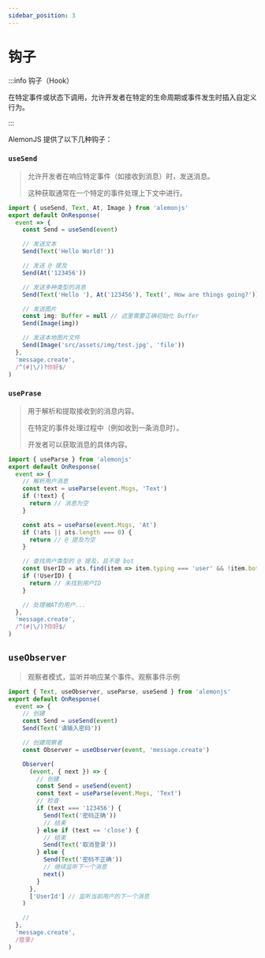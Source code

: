 ```yaml
---
sidebar_position: 3
---
```


# 钩子

:::info 钩子（Hook）

在特定事件或状态下调用，允许开发者在特定的生命周期或事件发生时插入自定义行为。

:::

AlemonJS 提供了以下几种钩子：

### `useSend`

> 允许开发者在响应特定事件（如接收到消息）时，发送消息。
>
> 这种获取通常在一个特定的事件处理上下文中进行。

```ts title="apps/**/*/res.ts"
import { useSend, Text, At, Image } from 'alemonjs'
export default OnResponse(
  event => {
    const Send = useSend(event)

    // 发送文本
    Send(Text('Hello World!'))

    // 发送 @ 提及
    Send(At('123456'))

    // 发送多种类型的消息
    Send(Text('Hello '), At('123456'), Text(', How are things going?'))

    // 发送图片
    const img: Buffer = null // 这里需要正确初始化 Buffer
    Send(Image(img))

    // 发送本地图片文件
    Send(Image('src/assets/img/test.jpg', 'file'))
  },
  'message.create',
  /^(#|\/)?你好$/
)
```

### `usePrase`

> 用于解析和提取接收到的消息内容。
>
> 在特定的事件处理过程中（例如收到一条消息时）。
>
> 开发者可以获取消息的具体内容。

```ts title="apps/**/*/res.ts"
import { useParse } from 'alemonjs'
export default OnResponse(
  event => {
    // 解析用户消息
    const text = useParse(event.Msgs, 'Text')
    if (!text) {
      return // 消息为空
    }

    const ats = useParse(event.Msgs, 'At')
    if (!ats || ats.length === 0) {
      return // @ 提及为空
    }

    // 查找用户类型的 @ 提及，且不是 bot
    const UserID = ats.find(item => item.typing === 'user' && !item.bot)?.value
    if (!UserID) {
      return // 未找到用户ID
    }

    // 处理被AT的用户...
  },
  'message.create',
  /^(#|\/)?你好$/
)
```

## `useObserver`

> 观察者模式，监听并响应某个事件。观察事件示例

```ts title="apps/**/*/res.ts"
import { Text, useObserver, useParse, useSend } from 'alemonjs'
export default OnResponse(
  event => {
    // 创建
    const Send = useSend(event)
    Send(Text('请输入密码'))

    // 创建观察者
    const Observer = useObserver(event, 'message.create')

    Observer(
      (event, { next }) => {
        // 创建
        const Send = useSend(event)
        const text = useParse(event.Megs, 'Text')
        // 检查
        if (text === '123456') {
          Send(Text('密码正确'))
          // 结束
        } else if (text == 'close') {
          // 结束
          Send(Text('取消登录'))
        } else {
          Send(Text('密码不正确'))
          // 继续监听下一个消息
          next()
        }
      },
      ['UserId'] // 监听当前用户的下一个消息
    )

    //
  },
  'message.create',
  /登录/
)
```
